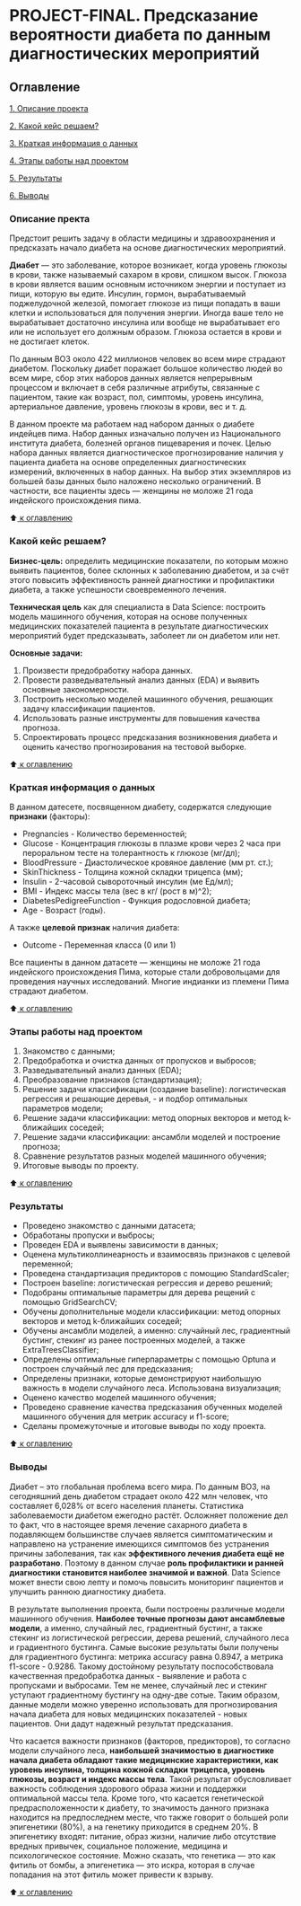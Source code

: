 # PROJECT-FINAL. Предсказание вероятности диабета по данным диагностических мероприятий

 ## Оглавление
 [1. Описание проекта](https://github.com/Nadarsa/sf_data_science/tree/main/PROJECT-FINAL/README.md#Описание-проекта)

 [2. Какой кейс решаем?](https://github.com/Nadarsa/sf_data_science/tree/main/PROJECT-FINAL/README.md#Какой-кейс-решаем)

 [3. Краткая информация о данных](https://github.com/Nadarsa/sf_data_science/tree/main/PROJECT-FINAL/README.md#Краткая-информация-о-данных)

 [4. Этапы работы над проектом](https://github.com/Nadarsa/sf_data_science/tree/main/PROJECT-FINAL/README.md#Этапы-работы-над-проектом)

 [5. Результаты](https://github.com/Nadarsa/sf_data_science/tree/main/PROJECT-FINAL/README.md#Результаты)
 
 [6. Выводы](https://github.com/Nadarsa/sf_data_science/tree/main/PROJECT-FINAL/README.md#Выводы)

### Описание пректа

Предстоит решить задачу в области медицины и здравоохранения и предсказать начало диабета на основе диагностических мероприятий.

**Диабет** — это заболевание, которое возникает, когда уровень глюкозы в крови, также называемый сахаром в крови, слишком высок. Глюкоза в крови является вашим основным источником энергии и поступает из пищи, которую вы едите. Инсулин, гормон, вырабатываемый поджелудочной железой, помогает глюкозе из пищи попадать в ваши клетки и использоваться для получения энергии. Иногда ваше тело не вырабатывает достаточно инсулина или вообще не вырабатывает его или не использует его должным образом. Глюкоза остается в крови и не достигает клеток.

По данным ВОЗ около 422 миллионов человек во всем мире страдают диабетом. Поскольку диабет поражает большое количество людей во всем мире, сбор этих наборов данных является непрерывным процессом и включает в себя различные атрибуты, связанные с пациентом, такие как возраст, пол, симптомы, уровень инсулина, артериальное давление, уровень глюкозы в крови, вес и т. д. 

В данном проекте ма работаем над набором данных о диабете индейцев пима. Набор данных изначально получен из Национального института диабета, болезней органов пищеварения и почек. Целью набора данных является диагностическое прогнозирование наличия у пациента диабета на основе определенных диагностических измерений, включенных в набор данных. На выбор этих экземпляров из большей базы данных было наложено несколько ограничений. В частности, все пациенты здесь — женщины не моложе 21 года индейского происхождения пима.

:arrow_up:[ к оглавлению](https://github.com/Nadarsa/sf_data_science/tree/main/PROJECT-FINAL/README.md#Оглавление)

### Какой кейс решаем?

**Бизнес-цель:** определить медицинские показатели, по которым можно выявить пациентов, более склонных к заболеванию диабетом, и за счёт этого повысить эффективность ранней диагностики и профилактики диабета, а также успешности своевременного лечения.

**Техническая цель** как для специалиста в Data Science: построить модель машинного обучения, которая на основе полученных медицинских показателей пациента в результате диагностических мероприятий будет предсказывать, заболеет ли он диабетом или нет.

**Основные задачи:**
1. Произвести предобработку набора данных.
2. Провести разведывательный анализ данных (EDA) и выявить основные закономерности.
4. Построить несколько моделей машинного обучения, решающих задачу классификации пациентов.
5. Использовать разные инструменты для повышения качества прогноза.
5. Спроектировать процесс предсказания возникновения диабета и оценить качество прогнозирования на тестовой выборке.

:arrow_up:[ к оглавлению](https://github.com/Nadarsa/sf_data_science/tree/main/PROJECT-FINAL/README.md#Оглавление)

### Краткая информация о данных

В данном датесете, посвященном диабету, содержатся следующие **признаки** (факторы):
* Pregnancies - Количество беременностей;
* Glucose - Концентрация глюкозы в плазме крови через 2 часа при пероральном тесте на толерантность к глюкозе (мг/дл);
* BloodPressure - Диастолическое кровяное давление (мм рт. ст.);
* SkinThickness - Толщина кожной складки трицепса (мм);
* Insulin - 2-часовой сывороточный инсулин (ме Ед/мл);
* BMI - Индекс массы тела (вес в кг/ (рост в м)^2);
* DiabetesPedigreeFunction - Функция родословной диабета;
* Age - Возраст (годы).

А также **целевой признак** наличия диабета:
* Outcome - Переменная класса (0 или 1)

Все пациенты в данном датасете — женщины не моложе 21 года индейского происхождения Пима, которые стали добровольцами для проведения научных исследований. Многие индианки из племени Пима страдают диабетом.

:arrow_up:[ к оглавлению](https://github.com/Nadarsa/sf_data_science/tree/main/PROJECT-FINAL/README.md#Оглавление)

### Этапы работы над проектом

1. Знакомство с данными;
2. Предобработка и очистка данных от пропусков и выбросов;
3. Разведывательный анализ данных (EDA);
4. Преобразование признаков (стандартизация);
5. Решение задачи классификации (создание baseline): логистическая регрессия и решающие деревья, - и подбор оптимальных параметров модели;
6. Решение задачи классификации: метод опорных векторов и метод k-ближайших соседей;
7. Решение задачи классификации: ансамбли моделей и построение прогноза;
8. Сравнение результатов разных моделей машинного обучения;
9. Итоговые выводы по проекту.

:arrow_up:[ к оглавлению](https://github.com/Nadarsa/sf_data_science/tree/main/PROJECT-FINAL/README.md#Оглавление)

### Результаты

- Проведено знакомство с данными датасета;
- Обработаны пропуски и выбросы;
- Проведен EDA и выявлены зависимости в данных;
- Оценена мультиколлинеарность и взаимосвязь признаков с целевой переменной;
- Проведена стандартизация предикторов с помощию StandardScaler;
- Построен baseline: логистическая регрессия и дерево решений;
- Подобраны оптимальные параметры для дерева рещений с помощью GridSearchCV;
- Обучены дополнительные модели классификации: метод опорных векторов и метод k-ближайших соседей;
- Обучены ансамбли моделей, а именно: случайный лес, градиентный бустинг, стекинг из ранее построенных моделей, а также ExtraTreesClassifier;
- Определены оптимальные гиперпараметры с помощью Optuna и построен случайный лес для предсказания;
- Определены признаки, которые демонстрируют наибольшую  важность в модели случайного леса. Использована визуализация;
- Оценено качество моделей машинного обучения;
- Проведено сравнение качества предсказания обученных моделей машинного обучения для метрик accuracy и f1-score;
- Сделаны промежуточные и итоговые выводы по ходу проекта.

:arrow_up:[ к оглавлению](https://github.com/Nadarsa/sf_data_science/tree/main/PROJECT-FINAL/README.md#Оглавление)

### Выводы

Диабет – это глобальная проблема всего мира. По данным ВОЗ, на сегодняшний день диабетом страдает около 422 млн человек, что составляет 6,028% от всего населения планеты. Статистика заболеваемости диабетом ежегодно растёт. Осложняет положение дел то факт, что в настоящее время лечение сахарного диабета в подавляющем большинстве случаев является симптоматическим и направлено на устранение имеющихся симптомов без устранения причины заболевания, так как **эффективного лечения диабета ещё не разработано**. Поэтому в данном случае **роль профилактики и ранней диагностики становится наиболее значимой и важной**. Data Science может внести свою лепту и помочь повысить мониторинг пациентов и улучшить раннюю диагностику диабета.

В результате выполнения проекта, были построены различные модели машинного обучения. **Наиболее точные прогнозы дают ансамблевые модели**, а именно, случайный лес, градиентный бустинг, а также стекинг из логистической регрессии, дерева решений, случайного леса и градиентного бустинга. Самые высокие результаты были получены для градиентного бустинга: метрика accuracy равна 0.8947, а метрика f1-score - 0.9286. Такому достойному результату поспособствовала качественная предобработка данных - выявление и работа с пропусками и выбросами. Тем не менее, случайный лес и стекинг уступают градиентному бустингу на одну-две сотые. Таким образом, данные модели можно уверенно использовать для прогнозирования начала диабета для новых медицинских показателей - новых пациентов. Они дадут надежный результат предсказания.

Что касается важности признаков (факторов, предикторов), то согласно модели случайного леса, **наибольшей значимостью в диагностике начала диабета обладают такие медицинские характеристики, как уровень инсулина, толщина кожной складки трицепса, уровень глюкозы, возраст и индекс массы тела**. Такой результат обусловливает важность соблюдения здорового образа жизни и поддержки оптимальной массы тела. Кроме того, что касается генетической предрасположенности к диабету, то значимость данного признака находится на предпоследнем месте, что также говорит о большей роли эпигенетики (80%), а на генетику приходится в среднем 20%. В эпигенетику входят: питание, образ жизни, наличие либо отсутствие вредных привычек, социальное положение, медицина и психологическое состояние. Можно сказать, что генетика — это как фитиль от бомбы, а эпигенетика — это искра, которая в случае попадания на этот фитиль может привести к взрыву.

:arrow_up:[ к оглавлению](https://github.com/Nadarsa/sf_data_science/tree/main/PROJECT-FINAL/README.md#Оглавление)